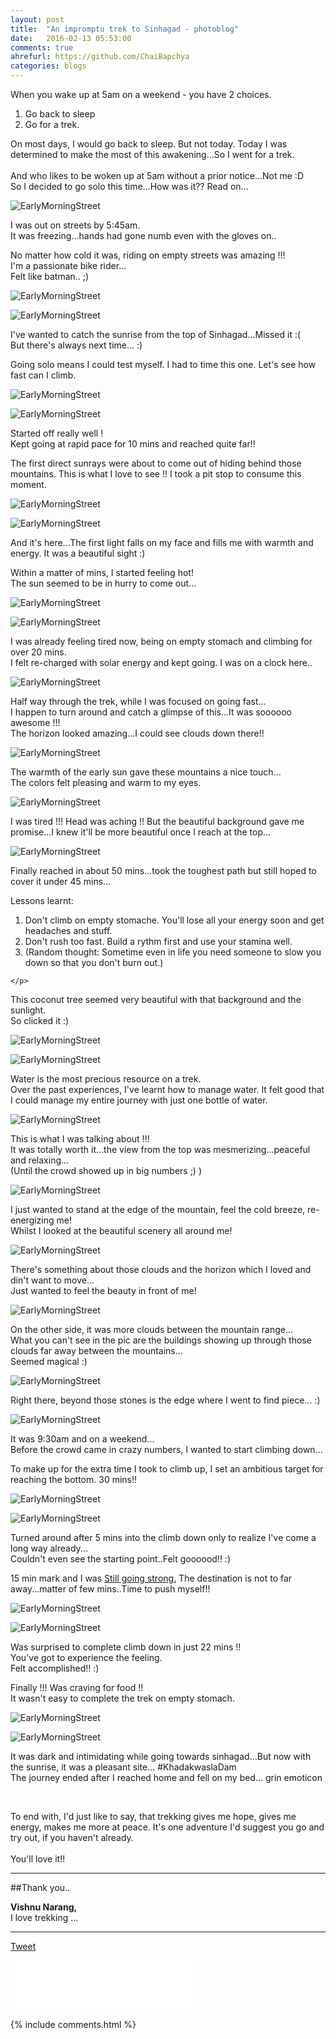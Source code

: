 ```yaml
---
layout: post
title:  "An impromptu trek to Sinhagad - photoblog"
date:   2016-02-13 05:53:00
comments: true
ahrefurl: https://github.com/ChaiBapchya
categories: blogs
---
```


When you wake up at 5am on a weekend - you have 2 choices.
<ol>
 <li>Go back to sleep</li>
 <li>Go for a trek.</li>
</ol>
On most days, I would go back to sleep. But not today.
Today I was determined to make the most of this awakening...So I went for a trek.
<br><br>
And who likes to be woken up at 5am without a prior notice...Not me :D
<br>
So I decided to go solo this time...How was it?? Read on...



<div class="photo-container">
  <p class="photo">
    <img src="/public/Images/sinhagad_solo/1.jpg" title="EarlyMorningStreet" alt="EarlyMorningStreet">
  </p>
  <div class="photo-desc">
    <p>I was out on streets by 5:45am. <br> It was freezing...hands had gone numb even with the gloves on..</p>
  </div>
</div>

<div class="photo-container">
  <div class="photo-desc">
    <p>No matter how cold it was, riding on empty streets was amazing !!! <br>I'm a passionate bike rider... <br> Felt like batman.. ;) </p>
  </div>
  <p class="photo"> <img src="/public/Images/sinhagad_solo/2.jpg" title="EarlyMorningStreet" alt="EarlyMorningStreet"> </p>
</div>

<div class="photo-container">
  <p class="photo"> <img src="/public/Images/sinhagad_solo/3.jpg" title="EarlyMorningStreet" alt="EarlyMorningStreet"> </p>
  <div class="photo-desc">
    <p>I've wanted to catch the sunrise from the top of Sinhagad...Missed it :( <br>
    But there's always next time... :)</p>
  </div>
</div>

<div class="photo-container">
  <div class="photo-desc">
    <p>Going solo means I could test myself. I had to time this one. Let's see how fast can I climb.</p>
  </div>
  <p class="photo"> <img src="/public/Images/sinhagad_solo/4.jpg" title="EarlyMorningStreet" alt="EarlyMorningStreet"> </p>
</div>


<div class="photo-container">
  <p class="photo"> <img src="/public/Images/sinhagad_solo/5.jpg" title="EarlyMorningStreet" alt="EarlyMorningStreet"> </p>
  <div class="photo-desc">
    <p>Started off really well ! <br>Kept going at rapid pace for 10 mins and reached quite far!!</p>
  </div>
</div>

<div class="photo-container">
  <div class="photo-desc">
    <p>The first direct sunrays were about to come out of hiding behind those mountains. This is what I love to see !! I took a pit stop to consume this moment.</p>
  </div>
  <p class="photo"> <img src="/public/Images/sinhagad_solo/6.jpg" title="EarlyMorningStreet" alt="EarlyMorningStreet"> </p>
</div>

<div class="photo-container">
  <p class="photo"> <img src="/public/Images/sinhagad_solo/7.jpg" title="EarlyMorningStreet" alt="EarlyMorningStreet"> </p>
  <div class="photo-desc">
    <p>And it's here...The first light falls on my face and fills me with warmth and energy. It was a beautiful sight :)</p>
  </div>
</div>

<div class="photo-container">
  <div class="photo-desc">
    <p>Within a matter of mins, I started feeling hot! <br>The sun seemed to be in hurry to come out...</p>
  </div>
  <p class="photo"> <img src="/public/Images/sinhagad_solo/8.jpg" title="EarlyMorningStreet" alt="EarlyMorningStreet"> </p>
</div>

<div class="photo-container">
  <p class="photo"> <img src="/public/Images/sinhagad_solo/9.jpg" title="EarlyMorningStreet" alt="EarlyMorningStreet"> </p>
  <div class="photo-desc">
    <p>I was already feeling tired now, being on empty stomach and climbing for over 20 mins.
    <br>I felt re-charged with solar energy and kept going. I was on a clock here..</p>
  </div>
</div>

<div class="photo-container full-width">
  <p class="photo"> <img src="/public/Images/sinhagad_solo/10.jpg" title="EarlyMorningStreet" alt="EarlyMorningStreet"> </p>
  <div class="photo-desc">
    <p>Half way through the trek, while I was focused on going fast...<br>I happen to turn around and catch a glimpse of this...It was soooooo awesome !!! <br>The horizon looked amazing...I could see clouds down there!!</p>
  </div>
</div>

<div class="photo-container">
  <p class="photo"> <img src="/public/Images/sinhagad_solo/11.jpg" title="EarlyMorningStreet" alt="EarlyMorningStreet"> </p>
  <div class="photo-desc">
    <p>The warmth of the early sun gave these mountains a nice touch... <br>The colors felt pleasing and warm to my eyes.</p>
  </div>
</div>

<div class="photo-container full-width">
  <p class="photo"> <img src="/public/Images/sinhagad_solo/12.jpg" title="EarlyMorningStreet" alt="EarlyMorningStreet"> </p>
  <div class="photo-desc">
    <p>
      I was tired !!! Head was aching !! But the beautiful background gave me promise...I knew it'll be more beautiful once I reach at the top...
    </p>
  </div>
</div>

<div class="photo-container">
  <p class="photo"> <img src="/public/Images/sinhagad_solo/13.jpg" title="EarlyMorningStreet" alt="EarlyMorningStreet"> </p>
  <div class="photo-desc font-large">
    <p>
      Finally reached in about 50 mins...took the toughest path but still hoped to cover it under 45 mins... <br>
      <p>Lessons learnt:</p>
      <ol>
        <li>
        Don't climb on empty stomache. You'll lose all your energy soon and get headaches and stuff.
        </li>
        <li>
          Don't rush too fast. Build a rythm first and use your stamina well.
        </li>
        <li>(Random thought: Sometime even in life you need someone to slow you down so that you don't burn out.)</li>
      </ol>


    </p>
  </div>
</div>

<div class="photo-container">
  <div class="photo-desc">
    <p>
      This coconut tree seemed very beautiful with that background and the sunlight. <br>So clicked it :)
    </p>
  </div>
  <p class="photo"> <img src="/public/Images/sinhagad_solo/14.jpg" title="EarlyMorningStreet" alt="EarlyMorningStreet"> </p>
</div>

<div class="photo-container">
  <p class="photo"> <img src="/public/Images/sinhagad_solo/15.jpg" title="EarlyMorningStreet" alt="EarlyMorningStreet"> </p>
  <div class="photo-desc">
    <p>Water is the most precious resource on a trek. <br>Over the past experiences, I've learnt how to manage water. It felt good that I could manage my entire journey with just one bottle of water.</p>
  </div>
</div>

<div class="photo-container full-width">
  <p class="photo"> <img src="/public/Images/sinhagad_solo/16.jpg" title="EarlyMorningStreet" alt="EarlyMorningStreet"> </p>
  <div class="photo-desc">
    <p>
      This is what I was talking about !!! <br>It was totally worth it...the view from the top was mesmerizing...peaceful and relaxing... <br>(Until the crowd showed up in big numbers ;) )
    </p>
  </div>
</div>

<div class="photo-container">
  <p class="photo"> <img src="/public/Images/sinhagad_solo/17.jpg" title="EarlyMorningStreet" alt="EarlyMorningStreet"> </p>
  <div class="photo-desc">
    <p>
      I just wanted to stand at the edge of the mountain, feel the cold breeze, re-energizing me! <br>
      Whilst I looked at the beautiful scenery all around me!
    </p>
  </div>
</div>

<div class="photo-container full-width">
  <p class="photo"> <img src="/public/Images/sinhagad_solo/18.jpg" title="EarlyMorningStreet" alt="EarlyMorningStreet"> </p>
  <div class="photo-desc">
    <p>
      There's something about those clouds and the horizon which I loved and din't want to move... <br>
      Just wanted to feel the beauty in front of me!
    </p>
  </div>
</div>

<div class="photo-container full-width">
  <p class="photo"> <img src="/public/Images/sinhagad_solo/19.jpg" title="EarlyMorningStreet" alt="EarlyMorningStreet"> </p>
  <div class="photo-desc">
    <p>
      On the other side, it was more clouds between the mountain range... <br>What you can't see in the pic are the buildings showing up through those clouds far away between the mountains...
      <br>Seemed magical :)
    </p>
  </div>
</div>

<div class="photo-container full-width">
  <p class="photo"> <img src="/public/Images/sinhagad_solo/20.jpg" title="EarlyMorningStreet" alt="EarlyMorningStreet"> </p>
  <div class="photo-desc">
    <p>
      Right there, beyond those stones is the edge where I went to find piece... :)
    </p>
  </div>
</div>

<div class="photo-container full-width">
  <p class="photo"> <img src="/public/Images/sinhagad_solo/21.jpg" title="EarlyMorningStreet" alt="EarlyMorningStreet"> </p>
  <div class="photo-desc">
    <p>
      It was 9:30am and on a weekend... <br>Before the crowd came in crazy numbers, I wanted to start climbing down...
    </p>
  </div>
</div>

<div class="photo-container">
  <div class="photo-desc">
    <p>To make up for the extra time I took to climb up, I set an ambitious target for reaching the bottom. 30 mins!!</p>
  </div>
  <p class="photo"> <img src="/public/Images/sinhagad_solo/22.jpg" title="EarlyMorningStreet" alt="EarlyMorningStreet"> </p>
</div>

<div class="photo-container">
  <p class="photo"> <img src="/public/Images/sinhagad_solo/23.jpg" title="EarlyMorningStreet" alt="EarlyMorningStreet"> </p>
  <div class="photo-desc">
    <p>
      Turned around after 5 mins into the climb down only to realize I've come a long way already... <br>Couldn't even see the starting point..Felt goooood!! :)
    </p>
  </div>
</div>

<div class="photo-container">
  <div class="photo-desc">
    <p>15 min mark and I was <a href="https://www.youtube.com/watch?v=6FGFNYuWoyE">Still going strong.</a>
      The destination is not to far away...matter of few mins..Time to push myself!!
    </p>
  </div>
  <p class="photo"> <img src="/public/Images/sinhagad_solo/24.jpg" title="EarlyMorningStreet" alt="EarlyMorningStreet"> </p>
</div>

<div class="photo-container">
  <p class="photo"> <img src="/public/Images/sinhagad_solo/25.jpg" title="EarlyMorningStreet" alt="EarlyMorningStreet"> </p>
  <div class="photo-desc">
    <p>
      Was surprised to complete climb down in just 22 mins !! <br>You've got to experience the feeling.
      <br>Felt accomplished!! :)
    </p>
  </div>
</div>

<div class="photo-container">
  <div class="photo-desc">
    <p>
      Finally !!! Was craving for food !! <br>It wasn't easy to complete the trek on empty stomach.
    </p>
  </div>
  <p class="photo"> <img src="/public/Images/sinhagad_solo/26.jpg" title="EarlyMorningStreet" alt="EarlyMorningStreet"> </p>
</div>

<div class="photo-container full-width">
  <p class="photo"> <img src="/public/Images/sinhagad_solo/27.jpg" title="EarlyMorningStreet" alt="EarlyMorningStreet"> </p>
  <div class="photo-desc">
    <p>
      It was dark and intimidating while going towards sinhagad...But now with the sunrise, it was a pleasant site... #KhadakwaslaDam
      <br>The journey ended after I reached home and fell on my bed... grin emoticon
    </p>
  </div>
</div>
<br>
<p>To end with, I'd just like to say, that trekking gives me hope, gives me energy, makes me more at peace.
It's one adventure I'd suggest you go and try out, if you haven't already. <br><br>
You'll love it!!
</p>
<hr>


##Thank you..

<strong>Vishnu Narang,</strong> <br>
I love trekking ...

<hr>
<div class="g-plus" data-action="share" data-href="http://vishnun.github.io/blogs/2016/02/13/impromptu-sinhagad-solo-trek.html"></div>

<a href="https://twitter.com/share" class="twitter-share-button" data-url="http://vishnun.github.io/blogs/2016/02/13/impromptu-sinhagad-solo-trek.html" data-via="vishnu_narang" data-size="large" data-hashtags="trekking">Tweet</a>
<script>!function(d,s,id){var js,fjs=d.getElementsByTagName(s)[0],p=/^http:/.test(d.location)?'http':'https';if(!d.getElementById(id)){js=d.createElement(s);js.id=id;js.src=p+'://platform.twitter.com/widgets.js';fjs.parentNode.insertBefore(js,fjs);}}(document, 'script', 'twitter-wjs');</script>

<iframe src="//www.facebook.com/plugins/like.php?href=http%3A%2F%2Fvishnun.github.io%2Fblogs%2F2016%2F02%2F13%2Fimpromptu-sinhagad-solo-trek.html&amp;width&amp;layout=standard&amp;action=like&amp;show_faces=true&amp;share=true&amp;height=80&amp;appId=874345859272451" scrolling="no" frameborder="0" style="border:none; overflow:hidden; height:80px;" allowTransparency="true"></iframe>

[firebug]: https://addons.mozilla.org/en-US/firefox/addon/firebug/
[chrome-dev-tools]: https://developer.chrome.com/devtools


{% include comments.html %}
